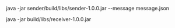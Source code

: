 

java -jar sender/build/libs/sender-1.0.0.jar --message message.json

java -jar build/libs/receiver-1.0.0.jar
